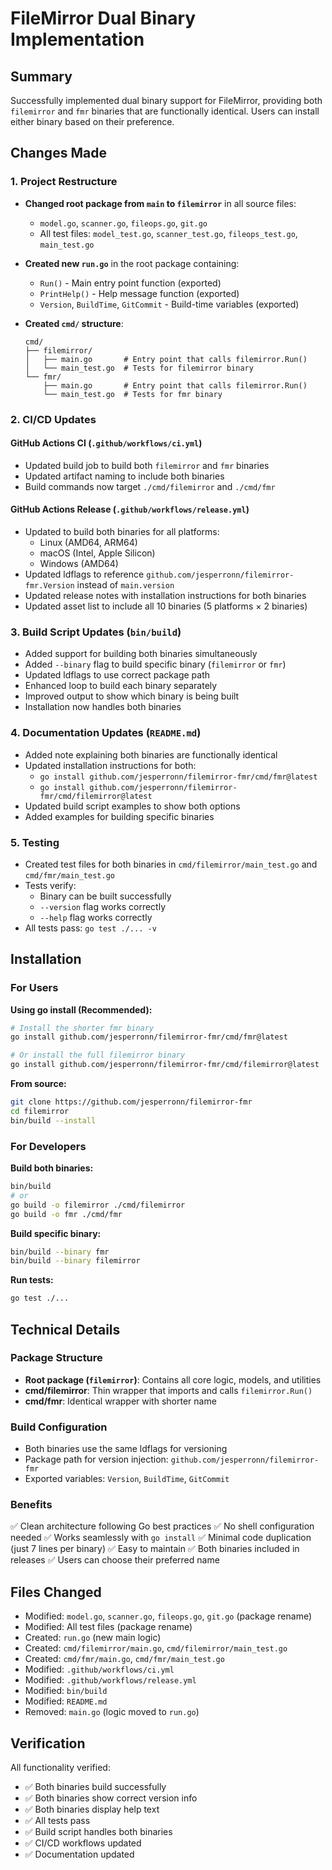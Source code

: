 # FileMirror Dual Binary Implementation

## Summary

Successfully implemented dual binary support for FileMirror, providing both `filemirror` and `fmr` binaries that are functionally identical. Users can install either binary based on their preference.

## Changes Made

### 1. Project Restructure
- **Changed root package from `main` to `filemirror`** in all source files:
  - `model.go`, `scanner.go`, `fileops.go`, `git.go`
  - All test files: `model_test.go`, `scanner_test.go`, `fileops_test.go`, `main_test.go`

- **Created new `run.go`** in the root package containing:
  - `Run()` - Main entry point function (exported)
  - `PrintHelp()` - Help message function (exported)
  - `Version`, `BuildTime`, `GitCommit` - Build-time variables (exported)

- **Created `cmd/` structure**:
  ```
  cmd/
  ├── filemirror/
  │   ├── main.go       # Entry point that calls filemirror.Run()
  │   └── main_test.go  # Tests for filemirror binary
  └── fmr/
      ├── main.go       # Entry point that calls filemirror.Run()
      └── main_test.go  # Tests for fmr binary
  ```

### 2. CI/CD Updates

#### GitHub Actions CI (`.github/workflows/ci.yml`)
- Updated build job to build both `filemirror` and `fmr` binaries
- Updated artifact naming to include both binaries
- Build commands now target `./cmd/filemirror` and `./cmd/fmr`

#### GitHub Actions Release (`.github/workflows/release.yml`)
- Updated to build both binaries for all platforms:
  - Linux (AMD64, ARM64)
  - macOS (Intel, Apple Silicon)
  - Windows (AMD64)
- Updated ldflags to reference `github.com/jesperronn/filemirror-fmr.Version` instead of `main.version`
- Updated release notes with installation instructions for both binaries
- Updated asset list to include all 10 binaries (5 platforms × 2 binaries)

### 3. Build Script Updates (`bin/build`)
- Added support for building both binaries simultaneously
- Added `--binary` flag to build specific binary (`filemirror` or `fmr`)
- Updated ldflags to use correct package path
- Enhanced loop to build each binary separately
- Improved output to show which binary is being built
- Installation now handles both binaries

### 4. Documentation Updates (`README.md`)
- Added note explaining both binaries are functionally identical
- Updated installation instructions for both:
  - `go install github.com/jesperronn/filemirror-fmr/cmd/fmr@latest`
  - `go install github.com/jesperronn/filemirror-fmr/cmd/filemirror@latest`
- Updated build script examples to show both options
- Added examples for building specific binaries

### 5. Testing
- Created test files for both binaries in `cmd/filemirror/main_test.go` and `cmd/fmr/main_test.go`
- Tests verify:
  - Binary can be built successfully
  - `--version` flag works correctly
  - `--help` flag works correctly
- All tests pass: `go test ./... -v`

## Installation

### For Users

**Using go install (Recommended):**
```bash
# Install the shorter fmr binary
go install github.com/jesperronn/filemirror-fmr/cmd/fmr@latest

# Or install the full filemirror binary
go install github.com/jesperronn/filemirror-fmr/cmd/filemirror@latest
```

**From source:**
```bash
git clone https://github.com/jesperronn/filemirror-fmr
cd filemirror
bin/build --install
```

### For Developers

**Build both binaries:**
```bash
bin/build
# or
go build -o filemirror ./cmd/filemirror
go build -o fmr ./cmd/fmr
```

**Build specific binary:**
```bash
bin/build --binary fmr
bin/build --binary filemirror
```

**Run tests:**
```bash
go test ./...
```

## Technical Details

### Package Structure
- **Root package (`filemirror`)**: Contains all core logic, models, and utilities
- **cmd/filemirror**: Thin wrapper that imports and calls `filemirror.Run()`
- **cmd/fmr**: Identical wrapper with shorter name

### Build Configuration
- Both binaries use the same ldflags for versioning
- Package path for version injection: `github.com/jesperronn/filemirror-fmr`
- Exported variables: `Version`, `BuildTime`, `GitCommit`

### Benefits
✅ Clean architecture following Go best practices
✅ No shell configuration needed
✅ Works seamlessly with `go install`
✅ Minimal code duplication (just 7 lines per binary)
✅ Easy to maintain
✅ Both binaries included in releases
✅ Users can choose their preferred name

## Files Changed
- Modified: `model.go`, `scanner.go`, `fileops.go`, `git.go` (package rename)
- Modified: All test files (package rename)
- Created: `run.go` (new main logic)
- Created: `cmd/filemirror/main.go`, `cmd/filemirror/main_test.go`
- Created: `cmd/fmr/main.go`, `cmd/fmr/main_test.go`
- Modified: `.github/workflows/ci.yml`
- Modified: `.github/workflows/release.yml`
- Modified: `bin/build`
- Modified: `README.md`
- Removed: `main.go` (logic moved to `run.go`)

## Verification

All functionality verified:
- ✅ Both binaries build successfully
- ✅ Both binaries show correct version info
- ✅ Both binaries display help text
- ✅ All tests pass
- ✅ Build script handles both binaries
- ✅ CI/CD workflows updated
- ✅ Documentation updated
